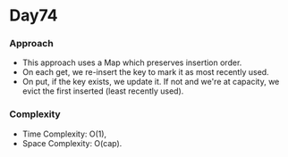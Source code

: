 # Day74

### Approach

- This approach uses a Map which preserves insertion order.
- On each get, we re-insert the key to mark it as most recently used.
- On put, if the key exists, we update it. If not and we're at capacity, we evict the first inserted (least recently used).

### Complexity

- Time Complexity: O(1),
- Space Complexity: O(cap).
